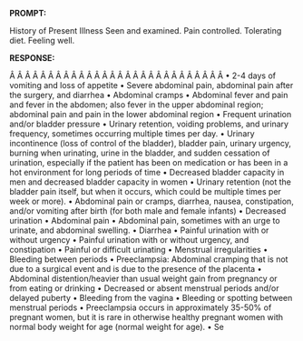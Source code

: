 **PROMPT:**

History of Present Illness Seen and examined. Pain controlled. Tolerating diet. Feeling well. 

**RESPONSE:**

 Â Â Â Â Â Â Â Â Â Â Â Â Â Â Â Â Â Â Â Â Â Â Â Â Â Â Â Â  • 2-4 days of vomiting and loss of appetite  • Severe abdominal pain, abdominal pain after the surgery, and diarrhea  • Abdominal cramps  • Abdominal fever and pain and fever in the abdomen; also fever in the upper abdominal region; abdominal pain and pain in the lower abdominal region  • Frequent urination and/or bladder pressure  • Urinary retention, voiding problems, and urinary frequency, sometimes occurring multiple times per day.  • Urinary incontinence (loss of control of the bladder), bladder pain, urinary urgency, burning when urinating, urine in the bladder, and sudden cessation of urination, especially if the patient has been on medication or has been in a hot environment for long periods of time  • Decreased bladder capacity in men and decreased bladder capacity in women  • Urinary retention (not the bladder pain itself, but when it occurs, which could be multiple times per week or more).  • Abdominal pain or cramps, diarrhea, nausea, constipation, and/or vomiting after birth (for both male and female infants)  • Decreased urination  • Abdominal pain  • Abdominal pain, sometimes with an urge to urinate, and abdominal swelling.  • Diarrhea  • Painful urination with or without urgency  • Painful urination with or without urgency, and constipation  • Painful or difficult urinating  • Menstrual irregularities  • Bleeding between periods  • Preeclampsia: Abdominal cramping that is not due to a surgical event and is due to the presence of the placenta  • Abdominal distention/heavier than usual weight gain from pregnancy or from eating or drinking  • Decreased or absent menstrual periods and/or delayed puberty  • Bleeding from the vagina  • Bleeding or spotting between menstrual periods  • Preeclampsia occurs in approximately 35-50% of pregnant women, but it is rare in otherwise healthy pregnant women with normal body weight for age (normal weight for age).  • Se